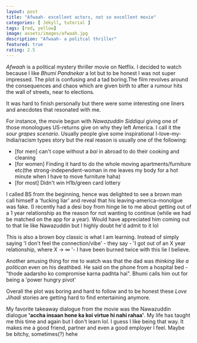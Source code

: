 ```yaml
---
layout: post
title: "Afwaah- excellent actors, not so excellent movie"
categories: [ Jekyll, tutorial ]
tags: [red, yellow]
image: assets/images/afwaah.jpg
description: "Afwaah- a politcal thriller"
featured: true
rating: 2.5
---
```


_Afwaah_ is a political mystery thriller movie on Netflix. I decided to watch because I like _Bhumi Pandnekar_ a lot but to be honest I was not super impressed. The plot is confusing and a tad boring.The film revolves around the consequences and chaos which are given birth to after a rumour hits the wall of streets, near to elections.

It was hard to finish personally but there were some interesting one liners and anecdotes that resonated with me.

For instance, the movie begun with _Nawazuddin Siddiqui_ giving one of those monologues US-returns give on why they left America. I call it the _sour grapes scenario_. Usually people give some inspirational I-love-my-India/racism types story but the real reason is usually one of the following:

*  [for men] can't cope without a _bai_ in abroad to do their cooking and cleaning
*  [for women] Finding it hard to do the whole moving apartments/furniture etc(the strong-independent-woman in me leaves my body for a hot minute when I have to move furniture haha)
* [for most] Didn't win H1b/green card lottery

I called BS from the beginning, hence was delighted to see a brown man call himself a 'fucking liar' and reveal that his leaving-america-monolgue was fake. (I recently had a desi boy from hinge lie to me about getting out of a 1 year relationship as the reason for not wanting to continue (while we had be matched on the app for a year). Would have appreciated him coming out to that lie like Nawazuddin but I highly doubt he'd admit to it lol

This is also a brown boy classic is what I am learning. Instead of simply saying 'I don't feel the connection/vibe' - they say - 'I got out of an X year relationship, where X → ∞ '- I have been burned twice with this lie I believe.

Another amusing thing for me to watch was that the dad was _thinking like a politican_ even on his deathbed. He said on the phone from a hospital bed - "thode aadarsho ko compromise karna padhta hai".  Bhumi calls him out for being a 'power hungry pivot'

Overall the plot was boring and hard to follow and to be honest these _Love Jihadi_ stories are getting hard to find entertaining anymore.

My favorite takeaway dialogue from the movie was the Nawazuddin dialogue **'accha insaan hone ka koi virtue hi nahi rahaa'**. My life has taught me this time and again but I don't learn lol. I guess I like being that way. It makes me a good friend, partner and even a good employer I feel. Maybe be bitchy, sometimes(?) hehe
